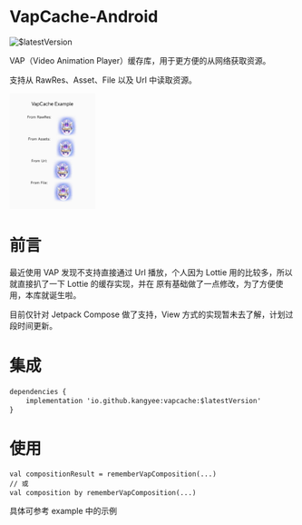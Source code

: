 # VapCache-Android

![$latestVersion](https://maven-badges.herokuapp.com/maven-central/io.github.kangyee/vapcache/badge.svg)

VAP（Video Animation Player）缓存库，用于更方便的从网络获取资源。

支持从 RawRes、Asset、File 以及 Url 中读取资源。

<img src="https://github.com/KangYee/vapcache-android/blob/main/preview.jpg" alt="preview.jpg" width="30%" />

# 前言

最近使用 VAP 发现不支持直接通过 Url 播放，个人因为 Lottie 用的比较多，所以就直接扒了一下 Lottie 的缓存实现，并在
原有基础做了一点修改，为了方便使用，本库就诞生啦。

目前仅针对 Jetpack Compose 做了支持，View 方式的实现暂未去了解，计划过段时间更新。

# 集成

```
dependencies {
    implementation 'io.github.kangyee:vapcache:$latestVersion'
}
```

# 使用

```
val compositionResult = rememberVapComposition(...)
// 或
val composition by rememberVapComposition(...)
```

具体可参考 example 中的示例